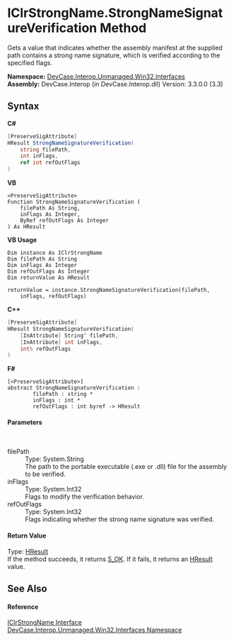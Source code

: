 # IClrStrongName.StrongNameSignatureVerification Method 
 

Gets a value that indicates whether the assembly manifest at the supplied path contains a strong name signature, which is verified according to the specified flags.

**Namespace:**&nbsp;<a href="N_DevCase_Interop_Unmanaged_Win32_Interfaces">DevCase.Interop.Unmanaged.Win32.Interfaces</a><br />**Assembly:**&nbsp;DevCase.Interop (in DevCase.Interop.dll) Version: 3.3.0.0 (3.3)

## Syntax

**C#**<br />
``` C#
[PreserveSigAttribute]
HResult StrongNameSignatureVerification(
	string filePath,
	int inFlags,
	ref int refOutFlags
)
```

**VB**<br />
``` VB
<PreserveSigAttribute>
Function StrongNameSignatureVerification ( 
	filePath As String,
	inFlags As Integer,
	ByRef refOutFlags As Integer
) As HResult
```

**VB Usage**<br />
``` VB Usage
Dim instance As IClrStrongName
Dim filePath As String
Dim inFlags As Integer
Dim refOutFlags As Integer
Dim returnValue As HResult

returnValue = instance.StrongNameSignatureVerification(filePath, 
	inFlags, refOutFlags)
```

**C++**<br />
``` C++
[PreserveSigAttribute]
HResult StrongNameSignatureVerification(
	[InAttribute] String^ filePath, 
	[InAttribute] int inFlags, 
	int% refOutFlags
)
```

**F#**<br />
``` F#
[<PreserveSigAttribute>]
abstract StrongNameSignatureVerification : 
        filePath : string * 
        inFlags : int * 
        refOutFlags : int byref -> HResult 

```


#### Parameters
&nbsp;<dl><dt>filePath</dt><dd>Type: System.String<br />The path to the portable executable (.exe or .dll) file for the assembly to be verified.</dd><dt>inFlags</dt><dd>Type: System.Int32<br />Flags to modify the verification behavior.</dd><dt>refOutFlags</dt><dd>Type: System.Int32<br />Flags indicating whether the strong name signature was verified.</dd></dl>

#### Return Value
Type: <a href="T_DevCase_Interop_Unmanaged_Win32_Enums_HResult">HResult</a><br />If the method succeeds, it returns <a href="T_DevCase_Interop_Unmanaged_Win32_Enums_HResult">S_OK</a>. If it fails, it returns an <a href="T_DevCase_Interop_Unmanaged_Win32_Enums_HResult">HResult</a> value.

## See Also


#### Reference
<a href="T_DevCase_Interop_Unmanaged_Win32_Interfaces_IClrStrongName">IClrStrongName Interface</a><br /><a href="N_DevCase_Interop_Unmanaged_Win32_Interfaces">DevCase.Interop.Unmanaged.Win32.Interfaces Namespace</a><br />